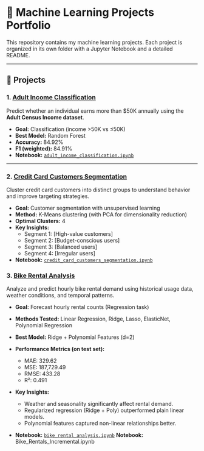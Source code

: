 # 📂 Machine Learning Projects Portfolio

This repository contains my machine learning projects. Each project is organized in its own folder with a Jupyter Notebook and a detailed README.

---
## 🔹 Projects

### 1. [Adult Income Classification](./AdultIncome/README.md)
Predict whether an individual earns more than $50K annually using the **Adult Census Income dataset**.  
- **Goal:** Classification (income >50K vs ≤50K)  
- **Best Model:** Random Forest  
- **Accuracy:** 84.92%  
- **F1 (weighted):** 84.91%  
- **Notebook:** [`adult_income_classification.ipynb`](./AdultIncome/adult_income_classification.ipynb)  
---
### 2. [Credit Card Customers Segmentation](./CreditCardSegmentation/README.md)
Cluster credit card customers into distinct groups to understand behavior and improve targeting strategies.  
- **Goal:** Customer segmentation with unsupervised learning  
- **Method:** K-Means clustering (with PCA for dimensionality reduction)  
- **Optimal Clusters:** 4
- **Key Insights:**  
  - Segment 1: [High-value customers]  
  - Segment 2: [Budget-conscious users]  
  - Segment 3: [Balanced users]  
  - Segment 4: [Irregular users]  
- **Notebook:** [`credit_card_customers_segmentation.ipynb`](./CreditCardSegmentation/credit_card_customers_segmentation.ipynb)
  
### 3. [Bike Rental Analysis](BikeRental/Bike_rental_analysis.ipynb)

Analyze and predict hourly bike rental demand using historical usage data, weather conditions, and temporal patterns.  
- **Goal:** Forecast hourly rental counts (Regression task)  
- **Methods Tested:** Linear Regression, Ridge, Lasso, ElasticNet, Polynomial Regression  
- **Best Model:** Ridge + Polynomial Features (d=2)  
- **Performance Metrics (on test set):**  
  - MAE: 329.62  
  - MSE: 187,729.49  
  - RMSE: 433.28  
  - R²: 0.491  

- **Key Insights:**  
  - Weather and seasonality significantly affect rental demand.  
  - Regularized regression (Ridge + Poly) outperformed plain linear models.  
  - Polynomial features captured non-linear relationships better.  

- **Notebook:** [`bike_rental_analysis.ipynb`](BikeRental/Bike_rental_analysis.ipynb)
   **Notebook:**  Bike_Rentals_Incremental.ipynb
